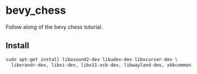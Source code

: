 # bevy_chess

Follow along of the bevy chess tutorial.

## Install

```bash
sudo apt-get install libasound2-dev libudev-dev libxcursor-dev \
  libxrandr-dev, libxi-dev, libx11-xcb-dev, libwayland-dev, xkbcommon
```
